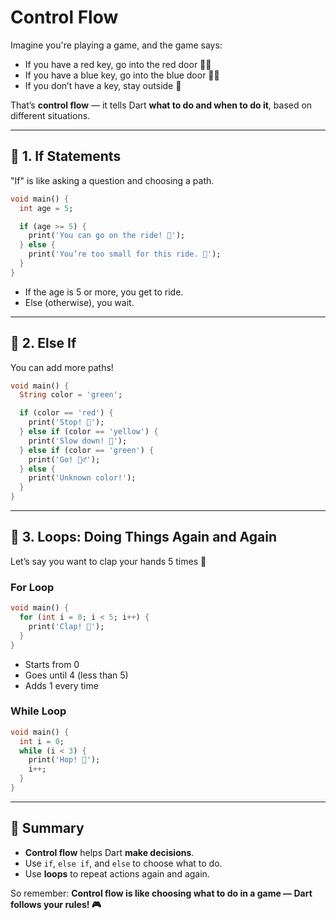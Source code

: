 # Control Flow

Imagine you're playing a game, and the game says:

- If you have a red key, go into the red door 🚪🔴
- If you have a blue key, go into the blue door 🚪🔵
- If you don’t have a key, stay outside 🚫

That’s **control flow** — it tells Dart **what to do and when to do it**, based on different situations.

---

## 🔀 1. If Statements

"If" is like asking a question and choosing a path.

```dart
void main() {
  int age = 5;

  if (age >= 5) {
    print('You can go on the ride! 🎢');
  } else {
    print('You’re too small for this ride. 🧸');
  }
}
```

- If the age is 5 or more, you get to ride.
- Else (otherwise), you wait.

---

## 🧩 2. Else If

You can add more paths!

```dart
void main() {
  String color = 'green';

  if (color == 'red') {
    print('Stop! 🛑');
  } else if (color == 'yellow') {
    print('Slow down! 🐢');
  } else if (color == 'green') {
    print('Go! 🏃‍♂️');
  } else {
    print('Unknown color!');
  }
}
```

---

## 🔁 3. Loops: Doing Things Again and Again

Let’s say you want to clap your hands 5 times 👏

### For Loop

```dart
void main() {
  for (int i = 0; i < 5; i++) {
    print('Clap! 👏');
  }
}
```

- Starts from 0
- Goes until 4 (less than 5)
- Adds 1 every time

### While Loop

```dart
void main() {
  int i = 0;
  while (i < 3) {
    print('Hop! 🐰');
    i++;
  }
}
```

---

## 🧠 Summary

- **Control flow** helps Dart **make decisions**.
- Use `if`, `else if`, and `else` to choose what to do.
- Use **loops** to repeat actions again and again.

So remember: **Control flow is like choosing what to do in a game — Dart follows your rules! 🎮**
